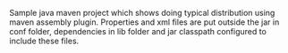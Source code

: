 Sample java maven project which shows doing typical distribution using maven assembly plugin.
Properties and xml files are put outside the jar in conf folder, dependencies in lib folder and jar classpath configured to include these files.
